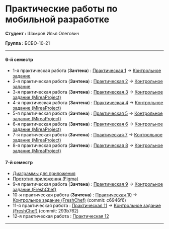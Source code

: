 # Практические работы по мобильной разработке

**Студент :** Шамров Илья Олегович

**Группа :** БСБО-10-21

---
#### 6-й семестр
- 1-я практическая работа (**Зачтена**) : [Практическая 1](https://github.com/Breez97/MobileAppsPractices/tree/main/Lesson1) -> [Контрольное задание](https://github.com/Breez97/MobileAppsPractices/tree/main/Lesson1/control_lesson1)
- 2-я практическая работа (**Зачтена**) : [Практическая 2](https://github.com/Breez97/MobileAppsPractices/tree/main/Lesson2) -> [Контрольное задание](https://github.com/Breez97/MobileAppsPractices/tree/main/Lesson2/control_lesson2)
- 3-я практическая работа (**Зачтена**) : [Практическая 3](https://github.com/Breez97/MobileAppsPractices/tree/main/Lesson3) -> [Контрольное задание (MireaProject)](https://github.com/Breez97/MobileAppsPractices/tree/main/MireaProject/app/src/main/java/ru/mirea/shamrovio/mireaproject/ui/lesson3)
- 4-я практическая работа (**Зачтена**) : [Практическая 4](https://github.com/Breez97/MobileAppsPractices/tree/main/Lesson4) -> [Контрольное задание (MireaProject)](https://github.com/Breez97/MobileAppsPractices/tree/main/MireaProject/app/src/main/java/ru/mirea/shamrovio/mireaproject/ui/lesson4)
- 5-я практическая работа (**Зачтена**) : [Практическая 5](https://github.com/Breez97/MobileAppsPractices/tree/main/Lesson5) -> [Контрольное задание (MireaProject)](https://github.com/Breez97/MobileAppsPractices/tree/main/MireaProject/app/src/main/java/ru/mirea/shamrovio/mireaproject/ui/lesson5)
- 6-я практическая работа (**Зачтена**) : [Практическая 6](https://github.com/Breez97/MobileAppsPractices/tree/main/Lesson6) -> [Контрольное задание (MireaProject)](https://github.com/Breez97/MobileAppsPractices/tree/main/MireaProject/app/src/main/java/ru/mirea/shamrovio/mireaproject/ui/lesson6)
- 7-я практическая работа (**Зачтена**) : [Практическая 7](https://github.com/Breez97/MobileAppsPractices/tree/main/Lesson7) -> [Контрольное задание (MireaProject)](https://github.com/Breez97/MobileAppsPractices/tree/main/MireaProject/app/src/main/java/ru/mirea/shamrovio/mireaproject/ui/lesson7)
- 8-я практическая работа (**Зачтена**) : [Практическая 8](https://github.com/Breez97/MobileAppsPractices/tree/main/Lesson8) -> [Контрольное задание (MireaProject)](https://github.com/Breez97/MobileAppsPractices/tree/main/MireaProject/app/src/main/java/ru/mirea/shamrovio/mireaproject/ui/lesson8)

#### 7-й семестр
- [Диаграммы для приложения](https://github.com/Breez97/MobileAppsPractices/tree/main/FreshChef_Diagrams)
- [Прототип приложения (Figma)](https://www.figma.com/design/IEK7QbSNw1bIgS2D3yWOk5/Frech-Chef?node-id=0-1&t=jo07jzRCL1kBLln8-1)
- 9-я практическая работа (**Зачтена**) : [Практическая 9](https://github.com/Breez97/MobileAppsPractices/tree/main/Lesson9) -> [Контрольное задание (FreshChef)](https://github.com/Breez97/MobileAppsPractices/tree/main/FreshChef)
- 10-я практическая работа (**Зачтена**) : [Практическая 10](https://github.com/Breez97/MobileAppsPractices/tree/main/Lesson10) -> [Контрольное задание (FreshChef)](https://github.com/Breez97/MobileAppsPractices/tree/main/FreshChef) (commit: c6946f6)
- 11-я практическая работа : [Практическая 11](https://github.com/Breez97/MobileAppsPractices/tree/main/Lesson11) -> [Контрольное задание (FreshChef)](https://github.com/Breez97/MobileAppsPractices/tree/main/FreshChef) (commit: 293b762)
- 12-я практическая работа : [Практическая 12](https://github.com/Breez97/MobileAppsPractices/tree/main/Lesson12)
---

